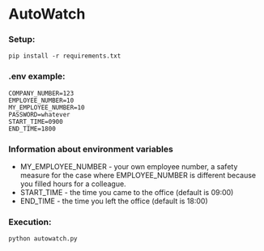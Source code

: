 # AutoWatch
### Setup:
    pip install -r requirements.txt
### .env example:
    COMPANY_NUMBER=123
    EMPLOYEE_NUMBER=10
    MY_EMPLOYEE_NUMBER=10
    PASSWORD=whatever
    START_TIME=0900
    END_TIME=1800
### Information about environment variables
+ MY_EMPLOYEE_NUMBER - your own employee number, a safety measure for the case where EMPLOYEE_NUMBER is different because you filled hours for a colleague.
+ START_TIME - the time you came to the office (default is 09:00)
+ END_TIME - the time you left the office (default is 18:00)
### Execution:
    python autowatch.py

